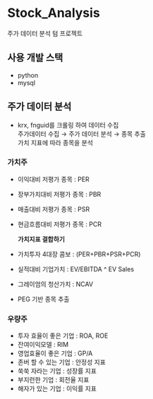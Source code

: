 # Stock_Analysis
주가 데이터 분석 텀 프로젝트

## 사용 개발 스택
- python
- mysql

## 주가 데이터 분석
- krx, fnguid를 크롤링 하여 데이터 수집  
주가데이터 수집 → 주가 데이터 분석 → 종목 추출  
가치 지표에 따라 종목을 분석

### 가치주

- 이익대비 저평가 종목 : PER
- 장부가치대비 저평가 종목 : PBR
- 매출대비 저평가 종목 : PSR
- 현금흐름대비 저평가 종목 : PCR
    
    **가치지표 결합하기**
    
- 가치투자 4대장 콤보 : (PER+PBR+PSR+PCR)
- 실적대비 기업가치 : EV/EBITDA ^ EV Sales
- 그레이엄의 청산가치 : NCAV
- PEG 기반 종목 추출

### 우량주

- 투자 효율이 좋은 기업 : ROA, ROE
- 잔여이익모델 : RIM
- 영업효율이 좋은 기업 : GP/A
- 존버 할 수 있는 기업 : 안정성 지표
- 쑥쑥 자라는 기업 : 성장률 지표
- 부지런한 기업 : 회전율 지표
- 해자가 있는 기업 : 이익률 지표
